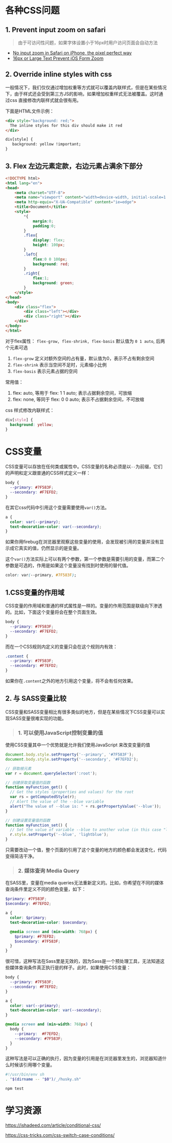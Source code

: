# 各种CSS问题

## 1. Prevent input zoom on safari

> 由于可访问性问题，如果字体设置小于16px时用户访问页面会自动方法

- [No input zoom in Safari on iPhone, the pixel perfect way](https://thingsthemselves.com/no-input-zoom-in-safari-on-iphone-the-pixel-perfect-way/)
- [16px or Large Text Prevent iOS Form Zoom](https://css-tricks.com/16px-or-larger-text-prevents-ios-form-zoom/#:~:text=If%20the%20font-size%20of%20an%20%3Cinput%3E%20is%2016px,wants%20you%20to%20see%20what%20you%20are%20doing.)

## 2. Override inline styles with css

一般情况下，我们仅仅通过增加权重等方式就可以覆盖内联样式，但是在某些情况下，由于样式还会受到第三方JS的影响，如果增加权重样式无法被覆盖。这时通过css 直接修改内联样式就会很有用。

下面是HTML文件示例：

```html
<div style="background: red;">
  The inline styles for this div should make it red
</div>

div[style] {
   background: yellow !important;
}
```

## 3. Flex 左边元素定款，右边元素占满余下部分

```html 
<!DOCTYPE html>
<html lang="en">
<head>
    <meta charset="UTF-8">
    <meta name="viewport" content="width=device-width, initial-scale=1.0">
    <meta http-equiv="X-UA-Compatible" content="ie=edge">
    <title>Document</title>
    <style>
        *{
            margin:0;
            padding:0;
        }
        .flex{
            display: flex;
            height: 100px;
        }
        .left{
            flex:0 0 100px;
            background: red;
        }
        .right{
            flex:1;
            background: green;
        }
    </style>
</head>
<body>
    <div class="flex">
        <div class="left"></div>
        <div class="right"></div>
    </div>
</body>
</html>
```

对于flex属性： `flex-grow, flex-shrink, flex-basis` 默认值为 `0 1 auto`, 后两个元素可选

1. `flex-grow` 定义对额外空间的占有量，默认值为0，表示不占有剩余空间
2. `flex-shrink` 表示当空间不足时，元素缩小比例
3. `flex-basis` 表示元素占据的空间

常用值：

1. flex: auto, 等用于 flex: 1 1 auto; 表示占据剩余空间，可放缩
2. flex: none, 等同于 flex: 0 0 auto; 表示不占据剩余空间，不可放缩


css 样式修改内联样式：

```css
div[style] {
  background: yellow;
}
```


# CSS变量

CSS变量可以存放在任何类或属性中。CSS变量的名称必须是以`--`为前缀，它们的声明和定义跟普通的CSS样式定义一样：

```css
body {
  --primary: #7F583F;
  --secondary: #F7EFD2;
}
```

在其它css代码中引用这个变量需要使用`var()`方法。

```css
a {
  color: var(--primary);
  text-decoration-color: var(--secondary);
}
```

如果你用firebug在浏览器里观察这些变量的使用，会发现被引用的变量并没有显示成它真实的值，仍然显示的是变量。

这个`var()`方法实际上可以有两个参数，第一个参数是需要引用的变量，而第二个参数是可选的，作用是如果这个变量没有找到时使用的替代值。

```css
color: var(--primary, #7F583F);
```

## 1.CSS变量的作用域

CSS变量的作用域和普通的样式属性是一样的。变量的作用范围是联级向下渗透的。比如，下面这个变量将会在整个页面生效。

```css
body {
  --primary: #7F583F;
  --secondary: #F7EFD2;
}
```

而在一个CSS规则内定义的变量只会在这个规则内有效：

```css
.content {
  --primary: #7F583F;
  --secondary: #F7EFD2;
}
```

如果你在`.content`之外的地方引用这个变量，将不会有任何效果。

## 2. 与 SASS变量比较

CSS变量和SASS变量相比有很多类似的地方，但是在某些情况下CSS变量可以实现SASS变量很难实现的功能。

> ### 1. 可以使用JavaScript控制变量的值

使用CSS变量其中一个优势就是允许我们使用JavaScript 来改变变量的值

```javascript
document.body.style.setProperty('--primary', '#7F583F');
document.body.style.setProperty('--secondary', '#F7EFD2');

// 获取根元素
var r = document.querySelector(':root');

// 创建获取变量值的函数
function myFunction_get() {
  // Get the styles (properties and values) for the root
  var rs = getComputedStyle(r);
  // Alert the value of the --blue variable
  alert("The value of --blue is: " + rs.getPropertyValue('--blue'));
}

// 创建设置变量值的函数
function myFunction_set() {
  // Set the value of variable --blue to another value (in this case "lightblue")
  r.style.setProperty('--blue', 'lightblue');
}
```

只需要改动一个值，整个页面的引用了这个变量的地方的颜色都会发送变化，代码变得简洁干净。

> ### 2. 媒体查询 Media Query

在SASS里，变量在media queries无法重新定义的。比如，你希望在不同的媒体查询条件里定义不同的颜色变量，如下：

```scss
$primary: #7F583F;
$secondary: #F7EFD2;

a {
  color: $primary;
  text-decoration-color: $secondary;

  @media screen and (min-width: 768px) {
    $primary: #F7EFD2;
    $secondary: #7F583F;
  }
}
```

很可惜，这种写法在Sass里是无效的，因为Sass是一个预处理工具，无法知道这些媒体查询条件真正执行是的样子。此时，如果使用CSS变量：

```css
body {
  --primary: #7F583F;
  --secondary: #F7EFD2;
}

a {
  color: var(--primary);
  text-decoration-color: var(--secondary);
}

@media screen and (min-width: 768px) {
  body {
    --primary:  #F7EFD2;
    --secondary: #7F583F;
  }
}
```

这种写法是可以正确的执行，因为变量的引用是在浏览器里发生的，浏览器知道什么时候该引用哪个变量。



```bash
#!/usr/bin/env sh
. "$(dirname -- "$0")/_/husky.sh"

npm test

```



# 学习资源

https://ishadeed.com/article/conditional-css/



https://css-tricks.com/css-switch-case-conditions/

